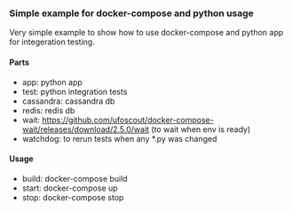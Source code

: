 ### Simple example for docker-compose and python usage

Very simple example to show how to use docker-compose and python app for integeration testing.  
#### Parts  
- app: python app  
- test: python integration tests  
- cassandra: cassandra db  
- redis: redis db  
- wait: https://github.com/ufoscout/docker-compose-wait/releases/download/2.5.0/wait (to wait when env is ready)
- watchdog: to rerun tests when any *.py was changed

#### Usage
- build: docker-compose build
- start: docker-compose up
- stop: docker-compose stop